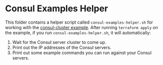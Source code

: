 # Consul Examples Helper

This folder contains a helper script called `consul-examples-helper.sh` for working with the 
[consul-cluster example](https://github.com/hashicorp/terraform-aws-consul/tree/master/examples/consul-cluster). After running `terraform apply` on the example, if you run 
`consul-examples-helper.sh`, it will automatically:

1. Wait for the Consul server cluster to come up.
1. Print out the IP addresses of the Consul servers.
1. Print out some example commands you can run against your Consul servers.


